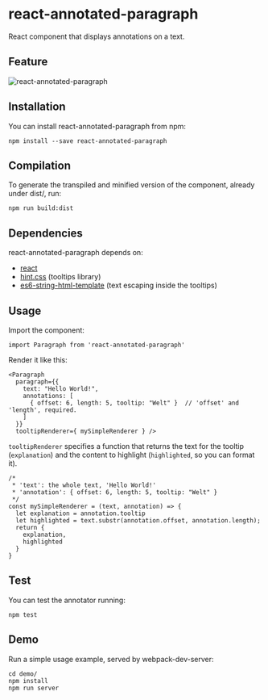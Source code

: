 # react-annotated-paragraph
React component that displays annotations on a text.

## Feature
![react-annotated-paragraph](https://github.com/dgulabs/react-annotated-paragraph/blob/master/react-annotated-paragraph.gif)

## Installation
You can install react-annotated-paragraph from npm:
```shell
npm install --save react-annotated-paragraph
```

## Compilation
To generate the transpiled and minified version of the component, already under dist/, run:
```shell
npm run build:dist
```

## Dependencies
react-annotated-paragraph depends on:
- [react](https://www.npmjs.com/package/react)
- [hint.css](https://www.npmjs.com/package/hint.css) (tooltips library)
- [es6-string-html-template](https://www.npmjs.com/package/es6-string-html-template) (text escaping inside the tooltips)

## Usage
Import the component:
```
import Paragraph from 'react-annotated-paragraph'
```
Render it like this:
```
<Paragraph
  paragraph={{
    text: "Hello World!",
    annotations: [
      { offset: 6, length: 5, tooltip: "Welt" }  // 'offset' and 'length', required.
    ]
  }}
  tooltipRenderer={ mySimpleRenderer } />
```
`tooltipRenderer` specifies a function that returns the text for the tooltip (`explanation`) and the content to highlight (`highlighted`, so you can format it).
```
/*
 * 'text': the whole text, 'Hello World!'
 * 'annotation': { offset: 6, length: 5, tooltip: "Welt" }
 */
const mySimpleRenderer = (text, annotation) => {
  let explanation = annotation.tooltip
  let highlighted = text.substr(annotation.offset, annotation.length);
  return {
    explanation,
    highlighted
  }
}
```

## Test
You can test the annotator running:
```shell
npm test
```

## Demo
Run a simple usage example, served by webpack-dev-server:
```shell
cd demo/
npm install
npm run server
```
